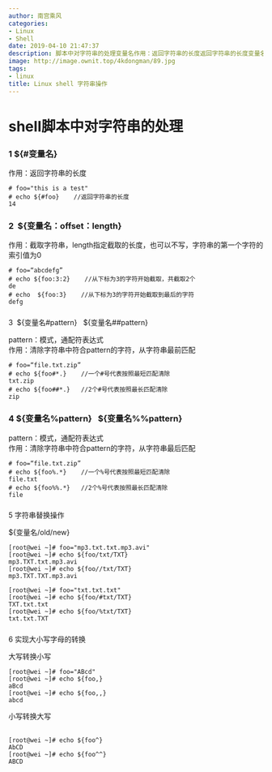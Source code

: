 ```yaml
---
author: 南宫乘风
categories:
- Linux
- Shell
date: 2019-04-10 21:47:37
description: 脚本中对字符串的处理变量名作用：返回字符串的长度返回字符串的长度变量名：：作用：截取字符串，指定截取的长度，也可以不写，字符串的第一个字符的索引值为从下标为的字符开始截取，共截取个从下标为的字符开始截。。。。。。。
image: http://image.ownit.top/4kdongman/89.jpg
tags:
- linux
title: Linux shell 字符串操作
---
```


<!--more-->

# shell脚本中对字符串的处理

### 1 \$\{#变量名\}

作用：返回字符串的长度

```
# foo="this is a test"
# echo ${#foo}    //返回字符串的长度
14
```

### 2  \$\{变量名：offset：length\}

作用：截取字符串，length指定截取的长度，也可以不写，字符串的第一个字符的索引值为0

```
# foo=“abcdefg”
# echo ${foo:3:2}    //从下标为3的字符开始截取，共截取2个
de
# echo  ${foo:3}    //从下标为3的字符开始截取到最后的字符
defg
```

###   
3  \$\{变量名#pattern\}   \$\{变量名##pattern\}

pattern：模式，通配符表达式  
作用：清除字符串中符合pattern的字符，从字符串最前匹配

```
# foo=“file.txt.zip”
# echo ${foo#*.}    //一个#号代表按照最短匹配清除
txt.zip
# echo ${foo##*.}   //2个#号代表按照最长匹配清除
zip
```

### 4 \$\{变量名\%pattern\}   \$\{变量名\%\%pattern\}

pattern：模式，通配符表达式  
作用：清除字符串中符合pattern的字符，从字符串最后匹配

```
# foo=“file.txt.zip”
# echo ${foo%.*}    //一个%号代表按照最短匹配清除
file.txt
# echo ${foo%%.*}   //2个%号代表按照最长匹配清除
file
```

###   
5 字符串替换操作

\$\{变量名/old/new\}

```
[root@wei ~]# foo="mp3.txt.txt.mp3.avi"
[root@wei ~]# echo ${foo/txt/TXT}
mp3.TXT.txt.mp3.avi
[root@wei ~]# echo ${foo//txt/TXT}
mp3.TXT.TXT.mp3.avi
```

```
[root@wei ~]# foo="txt.txt.txt"
[root@wei ~]# echo ${foo/#txt/TXT}
TXT.txt.txt
[root@wei ~]# echo ${foo/%txt/TXT}
txt.txt.TXT
```

###   
6 实现大小写字母的转换

大写转换小写

```
[root@wei ~]# foo="ABcd"
[root@wei ~]# echo ${foo,}
aBcd
[root@wei ~]# echo ${foo,,}
abcd
```

  
小写转换大写  
 

```
[root@wei ~]# echo ${foo^}
AbCD
[root@wei ~]# echo ${foo^^}
ABCD
```